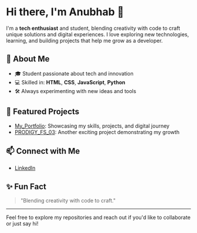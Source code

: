 # Hi there, I'm Anubhab 👋

I'm a **tech enthusiast** and student, blending creativity with code to craft unique solutions and digital experiences. I love exploring new technologies, learning, and building projects that help me grow as a developer.

## 🚀 About Me
- 🎓 Student passionate about tech and innovation
- 💻 Skilled in: **HTML**, **CSS**, **JavaScript**, **Python**
- 🛠️ Always experimenting with new ideas and tools

## 🌟 Featured Projects
- [My_Portfolio](https://github.com/anubhab7105/My_Portfolio): Showcasing my skills, projects, and digital journey
- [PRODIGY_FS_03](https://github.com/anubhab7105/PRODIGY_FS_03): Another exciting project demonstrating my growth

## 📫 Connect with Me
- [LinkedIn](https://www.linkedin.com/in/anubhab7105)

## ✨ Fun Fact
> "Blending creativity with code to craft."

---

Feel free to explore my repositories and reach out if you'd like to collaborate or just say hi!
